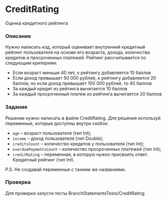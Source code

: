 # CreditRating

Оценка кредитного рейтинга

### Описание

Нужно написать код, который оценивает внутренний кредитный рейтинг пользователя на основе его возраста, дохода, количества кредитов и просроченных платежей. Рейтинг рассчитывается по следующим критериям:
- Если возраст меньше 40 лет, к рейтингу добавляется 10 баллов
- Если доход превышает 50 000 рублей, к рейтингу добавляется 20 баллов; но если доход превышает 100 000 рублей, то 40 баллов
- За каждый кредит из рейтинга вычитается 10 баллов
- За каждый просроченный платеж из рейтинга вычитается 20 баллов

### Задание

Решение нужно написать в файле CreditRating. Для решения используй переменные, которые доступны внутри скобок:
- `age` – возраст пользователя (тип Int);
- `income` – доход пользователя (тип Double);
- `creditsCount` – количество кредитов у пользователя (тип Int);
- `overduePaymentsCount` – количество просроченных платежей (тип Int);
- `creditRating` – переменная, в которую нужно присвоить ответ. Кредитный рейтинг (тип Int).

P.S. Не создавай переменные с такими же названиями.

### Проверка

Для проверки запусти тесты BranchStatementsTests/CreditRating
